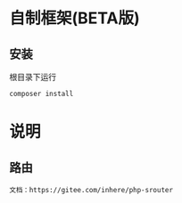 # 自制框架(BETA版)
## 安装

根目录下运行
```
composer install
```

# 说明
## 路由
```
文档：https://gitee.com/inhere/php-srouter

